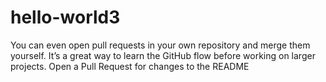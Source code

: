 # hello-world3
You can even open pull requests in your own repository and merge them yourself. It’s a great way to learn the GitHub flow before working on larger projects.
Open a Pull Request for changes to the README
